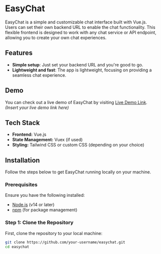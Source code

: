 # EasyChat

EasyChat is a simple and customizable chat interface built with Vue.js. Users can set their own backend URL to enable the chat functionality. This flexible frontend is designed to work with any chat service or API endpoint, allowing you to create your own chat experiences.

## Features

- **Simple setup**: Just set your backend URL and you're good to go.
- **Lightweight and fast**: The app is lightweight, focusing on providing a seamless chat experience.

## Demo

You can check out a live demo of EasyChat by visiting [Live Demo Link](#). *(Insert your live demo link here)*

## Tech Stack

- **Frontend:** Vue.js
- **State Management:** Vuex (if used)
- **Styling:** Tailwind CSS or custom CSS (depending on your choice)

## Installation

Follow the steps below to get EasyChat running locally on your machine.

### Prerequisites

Ensure you have the following installed:

- [Node.js](https://nodejs.org/) (v14 or later)
- [npm](https://www.npmjs.com/) (for package management)

### Step 1: Clone the Repository

First, clone the repository to your local machine:

```bash
git clone https://github.com/your-username/easychat.git
cd easychat
